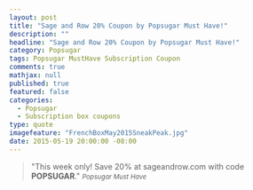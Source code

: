```yaml
---
layout: post
title: "Sage and Row 20% Coupon by Popsugar Must Have!"
description: ""
headline: "Sage and Row 20% Coupon by Popsugar Must Have!"
category: Popsugar
tags: Popsugar MustHave Subscription Coupon
comments: true
mathjax: null
published: true
featured: false
categories: 
  - Popsugar
  - Subscription box coupons
type: quote
imagefeature: "FrenchBoxMay2015SneakPeak.jpg"
date: 2015-05-19 20:00:00 -08:00
---
```


> "This week only! Save 20% at sageandrow.com with code <b>POPSUGAR</b>."
> <small><cite title="Popsugar Must Have">Popsugar Must Have</cite></small>
